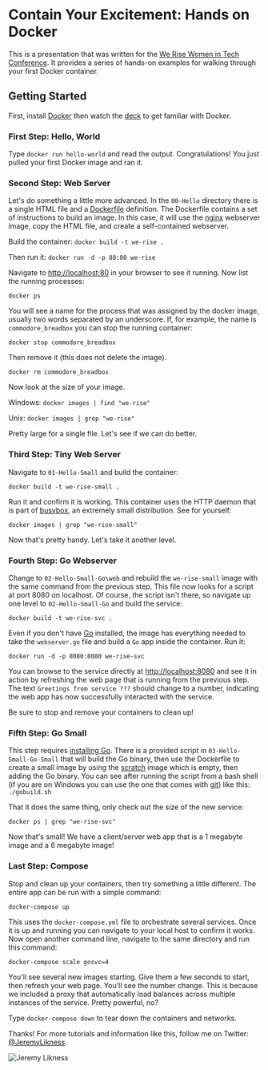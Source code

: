# Contain Your Excitement: Hands on Docker 

This is a presentation that was written for the [We Rise Women in Tech Conference](https://werise.tech/). It provides a series of hands-on examples for walking through your first Docker container. 

## Getting Started 

First, install [Docker](https://docker.com) then watch the [deck](./ContainYourExcitement.pptx) to get familiar with Docker. 

### First Step: Hello, World 

Type `docker run hello-world` and read the output. Congratulations! You just pulled your first Docker image and ran it.

### Second Step: Web Server 

Let's do something a little more advanced. In the `00-Hello` directory there is a single HTML file and a [Dockerfile](https://docs.docker.com/engine/reference/builder/) definition. The Dockerfile contains a set of instructions to build an image. In this case, it will use the [nginx](https://hub.docker.com/_/nginx/) webserver image, copy the HTML file, and create a self-contained webserver. 

Build the container: `docker build -t we-rise .` 

Then run it: `docker run -d -p 80:80 we-rise` 

Navigate to [http://localhost:80](http://localhost:80) in your browser to see it running. Now list the running processes:

`docker ps` 

You will see a name for the process that was assigned by the docker image, usually two words separated by an underscore. If, for example, the name is `commodore_breadbox` you can stop the running container:

`docker stop commodore_breadbox` 

Then remove it (this does not delete the image). 

`docker rm commodore_breadbox` 

Now look at the size of your image. 

Windows: `docker images | find "we-rise"`

Unix: `docker images | grep "we-rise"` 

Pretty large for a single file. Let's see if we can do better.

### Third Step: Tiny Web Server 

Navigate to `01-Hello-Small` and build the container: 

`docker build -t we-rise-small .` 

Run it and confirm it is working. This container uses the HTTP daemon that is part of [busybox](https://hub.docker.com/_/busybox/), an extremely small distribution. See for yourself: 

`docker images | grep "we-rise-small"` 

Now that's pretty handy. Let's take it another level. 

### Fourth Step: Go Webserver 

Change to `02-Hello-Small-Go\web` and rebuild the `we-rise-small` image with the same command from the previous step. This file now looks for a script at port 8080 on localhost. Of course, the script isn't there, so navigate up one level to `02-Hello-Small-Go` and build the service: 

`docker build -t we-rise-svc .` 

Even if you don't have [Go](https://golang.org/) installed, the image has everything needed to take the `webserver.go` file and build a `Go` app inside the container. Run it: 

`docker run -d -p 8080:8080 we-rise-svc` 

You can browse to the service directly at [http://localhost:8080](http://localhost:8080) and see it in action by refreshing the web page that is running from the previous step. The text `Greetings from service ???` should change to a number, indicating the web app has now successfully interacted with the service.

Be sure to stop and remove your containers to clean up! 

### Fifth Step: Go Small 

This step requires [installing Go](https://golang.org/dl/). There is a provided script in `03-Hello-Small-Go-Small` that will build the Go binary, then use the Dockerfile to create a small image by using the [scratch](https://hub.docker.com/_/scratch/) image which is empty, then adding the Go binary. You can see after running the script from a bash shell (if you are on Windows you can use the one that comes with [git](https://git-scm.com/downloads)) like this: `./gobuild.sh`

That it does the same thing, only check out the size of the new service:

`docker ps | grep "we-rise-svc"` 

Now that's small! We have a client/server web app that is a 1 megabyte image and a 6 megabyte image! 

### Last Step: Compose 

Stop and clean up your containers, then try something a little different. The entire app can be run with a simple command:

`docker-compose up` 

This uses the `docker-compose.yml` file to orchestrate several services. Once it is up and running you can navigate to your local host to confirm it works. Now open another command line, navigate to the same directory and run this command: 

`docker-compose scale gosvc=4` 

You'll see several new images starting. Give them a few seconds to start, then refresh your web page. You'll see the number change. This is because we included a proxy that automatically load balances across multiple instances of the service. Pretty powerful, no?

Type `docker-compose down` to tear down the containers and networks. 

Thanks! For more tutorials and information like this, follow me on Twitter: [@JeremyLikness](https://twitter.com/JeremyLikness). 

![Jeremy Likness](http://jeremylikness.com/signature.gif)